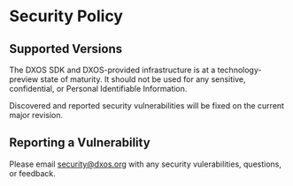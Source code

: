 # Security Policy

## Supported Versions

The DXOS SDK and DXOS-provided infrastructure is at a technology-preview state of maturity. It should not be used for any sensitive, confidential, or Personal Identifiable Information.

Discovered and reported security vulnerabilities will be fixed on the current major revision.

## Reporting a Vulnerability

Please email security@dxos.org with any security vulerabilities, questions, or feedback.
